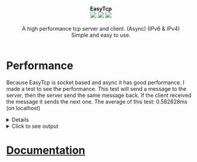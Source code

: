 <p align="center">
  <b>EasyTcp</b>
  <br/>
  <img src="https://img.shields.io/badge/License-MIT-green.svg">
  <img src="https://img.shields.io/badge/version-2.0.4.1-green.svg">
  <img src="https://img.shields.io/badge/build-passing-green.svg">
  <br/>
  <br/>
  <a>A high performance tcp server and client. (Async) (IPv6 & IPv4)<br/>Simple and easy to use.<a/>
  <br/><br/>
</p>

# Performance
Because EasyTcp is socket based and async it has good performance.
I made a test to see the performance.
This test will send a message to the server, then the server send the same message back.
If the client received the message it sends the next one.
The average of this test: 0.582828ms (on localhost)
<details>
  <summary>Click to see test code</summary>
  
  Client:
```cs
    const int Port = 1000;
    const int MessageCount = 1000000;
    const string Message = "Message";

    void SpeedTest()
    {
        EasyTcpClient client = new EasyTcpClient();

        if (client.Connect(IPAddress.Loopback, Port, TimeSpan.FromSeconds(1))) Console.WriteLine("Client connected");
        else { Console.WriteLine("Could not connect"); Console.ReadKey(); return; }

        byte[] message = Encoding.UTF8.GetBytes(Message);
        Stopwatch sw = new Stopwatch();
        sw.Start();

        for (int x = 0; x < MessageCount; x++) { client.SendAndGetReply(message, TimeSpan.FromSeconds(1)); }

        sw.Stop();
        Console.WriteLine($"ElapsedMilliseconds SpeedTest: {sw.ElapsedMilliseconds}");
        Console.WriteLine($"Average SpeedTest: {sw.ElapsedMilliseconds / MessageCount}");
    }
```
Server:
```cs
    const int Port = 1000;

    static void Main(string[] args)
    {
        EasyTcpServer server = new EasyTcpServer();
        server.DataReceived += (object sender, Message e) => e.Reply(e.Data);
        server.Start(IPAddress.Any, Port, 1000);

        Task.Delay(-1).Wait();
    }
```
</details>

<details>
  <summary>Click to see output</summary>
  Test1 = 56923ms
  
  56923ms / 1.000.000 messages = 0.56923ms
  
  Test2 = 58287ms  
  58287 / 1.000.000 messages = 0.58287ms
  
  Test3 = 58577ms  
  58577ms / 1.000.000 messages = 0.58577ms
  
  Test4 = 58708ms  
  58708ms / 1.000.000 messages = 0.58708ms
  
  Test 5 = 59209ms  
  58708ms / 1.000.000 messages = 0.59209ms
 
  0.56923 + 0.58287 + 0.58577 + 0.58708 + 0.59209 = 2.91414ms  
  Average = 2.91414 / 5 = 0.582828ms
</details>

# [Documentation](https://github.com/GHenkje/EasyTcp/wiki)

